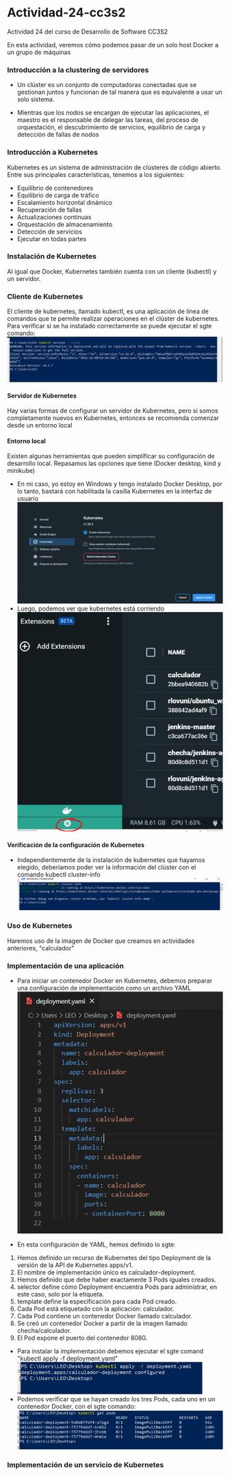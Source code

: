 # Actividad-24-cc3s2
Actividad 24 del curso de Desarrollo de Software CC3S2

En esta actividad, veremos cómo podemos pasar de un solo host Docker a un grupo de máquinas
### Introducción a la clustering de servidores
- Un clúster es un conjunto de computadoras conectadas que se gestionan juntos y funcionan de tal manera que es equivalente a usar un solo sistema.

- Mientras que los nodos se encargan de ejecutar las aplicaciones, el maestro es el responsable de delegar las tareas, del proceso de orquestación, el descubrimiento de servicios, equilibrio de carga y detección de fallas de nodos

### Introducción a Kubernetes
Kubernetes es un sistema de administración de clústeres de código abierto. Entre sus principales características, tenemos a los siguientes:
- Equilibrio de contenedores
- Equilibrio de carga de tráfico
- Escalamiento horizontal dinámico
- Recuperación de fallas
- Actualizaciones continuas
- Orquestación de almacenamiento
- Detección de servicios
- Ejecutar en todas partes

 ### Instalación de Kubernetes
 Al igual que Docker, Kubernetes también cuenta con un cliente (kubectl) y un servidor.
 
 ### Cliente de Kubernetes
 El cliente de kubernetes, llamado kubectl, es una aplicación de línea de comandos que te permite realizar operaciones en el clúster de kubernetes.
 Para verificar si se ha instalado correctamente se puede ejecutar el sgte comando:
 ![Alt text](https://raw.githubusercontent.com/ricardoolivaresventura/Actividad-24-cc3s2/main/kubernetes-version.PNG "")
 
#### Servidor de Kubernetes
Hay varias formas de configurar un servidor de Kubernetes, pero si somos completamente nuevos en Kubernetes, entonces se recomienda comenzar desde un entorno local

#### Entorno local
Existen algunas herramientas que pueden simplificar su configuración de desarrollo local. Repasamos las opciones que tiene (Docker desktop, kind y minikube)

- En mi caso, yo estoy en Windows y tengo instalado Docker Desktop, por lo tanto, bastará con habilitada la casilla Kubernetes en la interfaz de usuario
 ![Alt text](https://raw.githubusercontent.com/ricardoolivaresventura/Actividad-24-cc3s2/main/enable-kubernetes.PNG "")
- Luego, podemos ver que kubernetes está corriendo
 ![Alt text](https://raw.githubusercontent.com/ricardoolivaresventura/Actividad-24-cc3s2/main/kubernetes-running.PNG "")
 
 #### Verificación de la configuración de Kubernetes
- Independientemente de la instalación de kubernetes que hayamos elegido, deberíamos poder ver la información del clúster con el comando kubectl cluster-info
![Alt text](https://raw.githubusercontent.com/ricardoolivaresventura/Actividad-24-cc3s2/main/kubernetes-running-2.PNG "")
 
### Uso de Kubernetes
Haremos uso de la imagen de Docker que creamos en actividades anteriores, "calculador"
 
### Implementación de una aplicación
- Para iniciar un contenedor Docker en Kubernetes, debemos preparar una configuración de implementación como un archivo YAML
![Alt text](https://raw.githubusercontent.com/ricardoolivaresventura/Actividad-24-cc3s2/main/deployment2.PNG "")

- En esta configuración de YAML, hemos definido lo sgte:
1. Hemos definido un recurso de Kubernetes del tipo Deployment de la versión de la API de
Kubernetes apps/v1.
2. El nombre de implementación único es calculador-deployment.
3. Hemos definido que debe haber exactamente 3 Pods iguales creados.
4. selector define cómo Deployment encuentra Pods para administrar, en este caso, solo por la
etiqueta.
5. template define la especificación para cada Pod creado.
6. Cada Pod está etiquetado con la aplicación: calculador.
7. Cada Pod contiene un contenedor Docker llamado calculador.
8. Se creó un contenedor Docker a partir de la imagen llamado checha/calculador.
9. El Pod expone el puerto del contenedor 8080.

- Para instalar la implementación debemos ejecutar el sgte comand "kubectl apply -f deployment.yaml"
![Alt text](https://raw.githubusercontent.com/ricardoolivaresventura/Actividad-24-cc3s2/main/install-deployment.PNG "")
- Podemos verificar que se hayan creado los tres Pods, cada uno en un contenedor Docker, con el sgte comando:
![Alt text](https://raw.githubusercontent.com/ricardoolivaresventura/Actividad-24-cc3s2/main/get-pods.PNG "")

### Implementación de un servicio de Kubernetes
